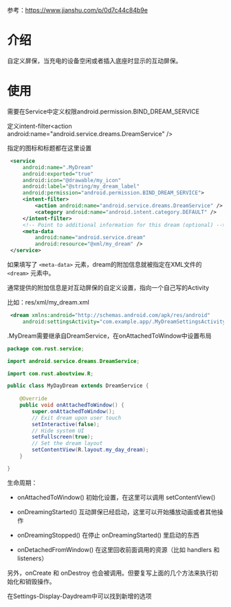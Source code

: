 参考：https://www.jianshu.com/p/0d7c44c84b9e

# 介绍

自定义屏保，当充电的设备空闲或者插入底座时显示的互动屏保。

# 使用

需要在Service中定义权限android.permission.BIND_DREAM_SERVICE

定义intent-filter\<action android:name="android.service.dreams.DreamService" />

指定的图标和标题都在这里设置

```xml
 <service
     android:name=".MyDream"
     android:exported="true"
     android:icon="@drawable/my_icon"
     android:label="@string/my_dream_label" 
     android:permission="android.permission.BIND_DREAM_SERVICE">
     <intent-filter>
         <action android:name="android.service.dreams.DreamService" />
         <category android:name="android.intent.category.DEFAULT" />
     </intent-filter>
     <!-- Point to additional information for this dream (optional) -->
     <meta-data
         android:name="android.service.dream"
         android:resource="@xml/my_dream" />
 </service>
```

如果填写了 `<meta-data>` 元素，dream的附加信息就被指定在XML文件的 `<dream>` 元素中。

通常提供的附加信息是对互动屏保的自定义设置，指向一个自己写的Activity

比如：res/xml/my_dream.xml

```xml
 <dream xmlns:android="http://schemas.android.com/apk/res/android"
     android:settingsActivity="com.example.app/.MyDreamSettingsActivity" />
```

.MyDream需要继承自DreamService，在onAttachedToWindow中设置布局

```java
package com.rust.service;

import android.service.dreams.DreamService;

import com.rust.aboutview.R;

public class MyDayDream extends DreamService {
    
    @Override
    public void onAttachedToWindow() {
        super.onAttachedToWindow();
        // Exit dream upon user touch
        setInteractive(false);
        // Hide system UI
        setFullscreen(true);
        // Set the dream layout
        setContentView(R.layout.my_day_dream);
    }

}
```

生命周期：

- onAttachedToWindow()
   初始化设置，在这里可以调用 setContentView()

- onDreamingStarted()
   互动屏保已经启动，这里可以开始播放动画或者其他操作

- onDreamingStopped()
   在停止 onDreamingStarted() 里启动的东西
- onDetachedFromWindow()
   在这里回收前面调用的资源（比如 handlers 和 listeners）

另外，onCreate 和 onDestroy 也会被调用。但要复写上面的几个方法来执行初始化和销毁操作。



在Settings-Display-Daydream中可以找到新增的选项